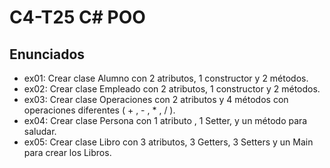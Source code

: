 # C4-T25 C# POO

## Enunciados
- ex01: Crear clase Alumno con 2 atributos, 1 constructor y 2 métodos.
- ex02: Crear clase Empleado con 2 atributos, 1 constructor y 2 métodos.
- ex03: Crear clase Operaciones con 2 atributos y 4 métodos con operaciones diferentes ( + , - , * , / ).
- ex04: Crear clase Persona con 1 atributo , 1 Setter, y un método para saludar.
- ex05: Crear clase Libro con 3 atributos, 3 Getters, 3 Setters y un Main para crear los Libros.